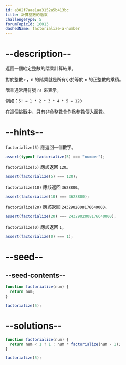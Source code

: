 ```yaml
---
id: a302f7aae1aa3152a5b413bc
title: 計算整數的階乘
challengeType: 5
forumTopicId: 16013
dashedName: factorialize-a-number
---
```


# --description--

返回一個給定整數的階乘計算結果。

對於整數 `n`，n 的階乘就是所有小於等於 `n` 的正整數的乘積。

階乘通常用符號 `n!` 來表示。

例如：`5! = 1 * 2 * 3 * 4 * 5 = 120`

在這個挑戰中，只有非負整數會作爲參數傳入函數。

# --hints--

`factorialize(5)` 應返回一個數字。

```js
assert(typeof factorialize(5) === "number");
```

`factorialize(5)` 應該返回 `120`。

```js
assert(factorialize(5) === 120);
```

`factorialize(10)` 應該返回 `3628800`。

```js
assert(factorialize(10) === 3628800);
```

`factorialize(20)` 應該返回 `2432902008176640000`。

```js
assert(factorialize(20) === 2432902008176640000);
```

`factorialize(0)` 應該返回 `1`。

```js
assert(factorialize(0) === 1);
```

# --seed--

## --seed-contents--

```js
function factorialize(num) {
  return num;
}

factorialize(5);
```

# --solutions--

```js
function factorialize(num) {
  return num < 1 ? 1 : num * factorialize(num - 1);
}

factorialize(5);
```
